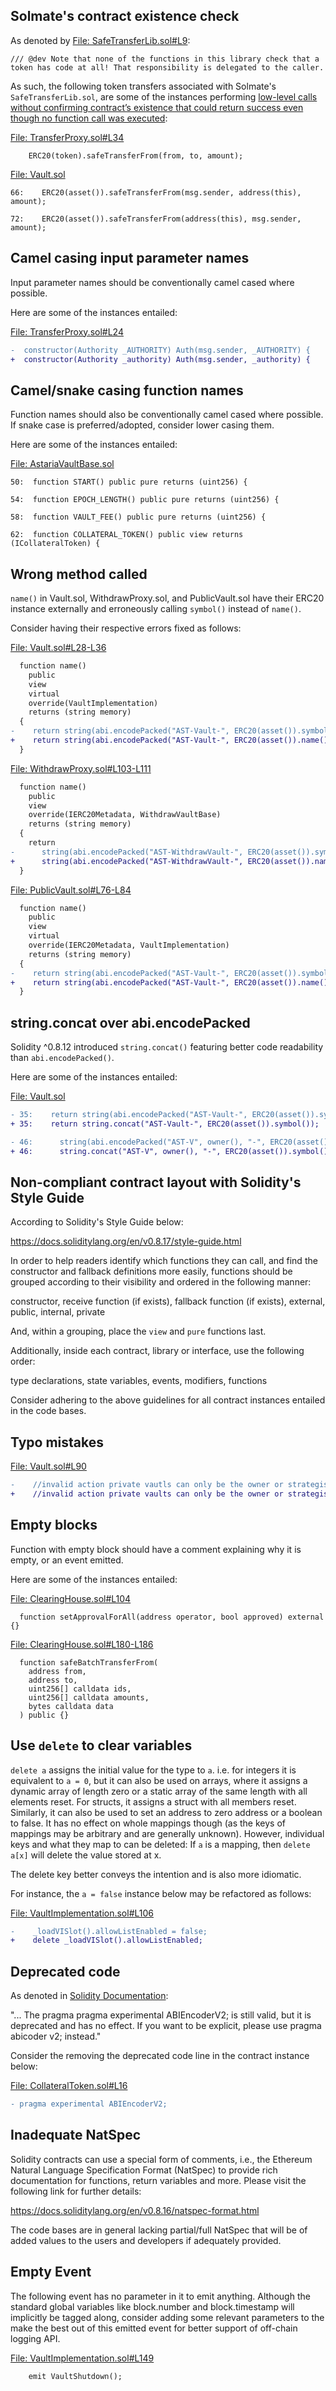 ## Solmate's contract existence check
As denoted by [File: SafeTransferLib.sol#L9](https://github.com/transmissions11/solmate/blob/main/src/utils/SafeTransferLib.sol#L9):

```
/// @dev Note that none of the functions in this library check that a token has code at all! That responsibility is delegated to the caller.
```
As such, the following token transfers associated with Solmate's `SafeTransferLib.sol`, are some of the instances performing [low-level calls without confirming contract’s existence that could return success even though no function call was executed](https://docs.soliditylang.org/en/v0.8.7/control-structures.html#error-handling-assert-require-revert-and-exceptions):

[File: TransferProxy.sol#L34](https://github.com/code-423n4/2023-01-astaria/blob/main/src/TransferProxy.sol#L34)

```solidity
    ERC20(token).safeTransferFrom(from, to, amount);
```
[File: Vault.sol](https://github.com/code-423n4/2023-01-astaria/blob/main/src/Vault.sol)

```solidity
66:    ERC20(asset()).safeTransferFrom(msg.sender, address(this), amount);

72:    ERC20(asset()).safeTransferFrom(address(this), msg.sender, amount);
```
## Camel casing input parameter names
Input parameter names should be conventionally camel cased where possible.

Here are some of the instances entailed:

[File: TransferProxy.sol#L24](https://github.com/code-423n4/2023-01-astaria/blob/main/src/TransferProxy.sol#L24)

```diff
-  constructor(Authority _AUTHORITY) Auth(msg.sender, _AUTHORITY) {
+  constructor(Authority _authority) Auth(msg.sender, _authority) {
```
## Camel/snake casing function names
Function names should also be conventionally camel cased where possible. If snake case is preferred/adopted, consider lower casing them.

Here are some of the instances entailed:

[File: AstariaVaultBase.sol](https://github.com/code-423n4/2023-01-astaria/blob/main/src/AstariaVaultBase.sol)

```
50:  function START() public pure returns (uint256) {

54:  function EPOCH_LENGTH() public pure returns (uint256) {

58:  function VAULT_FEE() public pure returns (uint256) {

62:  function COLLATERAL_TOKEN() public view returns (ICollateralToken) {
```
## Wrong method called
`name()` in Vault.sol, WithdrawProxy.sol, and PublicVault.sol have their ERC20 instance externally and erroneously calling `symbol()` instead of `name()`.

Consider having their respective errors fixed as follows:

[File: Vault.sol#L28-L36](https://github.com/code-423n4/2023-01-astaria/blob/main/src/Vault.sol#L28-L36)

```diff
  function name()
    public
    view
    virtual
    override(VaultImplementation)
    returns (string memory)
  {
-    return string(abi.encodePacked("AST-Vault-", ERC20(asset()).symbol()));
+    return string(abi.encodePacked("AST-Vault-", ERC20(asset()).name()));
  }
```
[File: WithdrawProxy.sol#L103-L111](https://github.com/code-423n4/2023-01-astaria/blob/main/src/WithdrawProxy.sol#L103-L111)

```diff
  function name()
    public
    view
    override(IERC20Metadata, WithdrawVaultBase)
    returns (string memory)
  {
    return
-      string(abi.encodePacked("AST-WithdrawVault-", ERC20(asset()).symbol()));
+      string(abi.encodePacked("AST-WithdrawVault-", ERC20(asset()).name()));
  }
```
[File: PublicVault.sol#L76-L84](https://github.com/code-423n4/2023-01-astaria/blob/main/src/PublicVault.sol#L76-L84)

```diff
  function name()
    public
    view
    virtual
    override(IERC20Metadata, VaultImplementation)
    returns (string memory)
  {
-    return string(abi.encodePacked("AST-Vault-", ERC20(asset()).symbol()));
+    return string(abi.encodePacked("AST-Vault-", ERC20(asset()).name()));
  }
```
## string.concat over abi.encodePacked
Solidity ^0.8.12 introduced `string.concat()` featuring better code readability than `abi.encodePacked()`.

Here are some of the instances entailed:

[File: Vault.sol](https://github.com/code-423n4/2023-01-astaria/blob/main/src/Vault.sol)

```diff
- 35:    return string(abi.encodePacked("AST-Vault-", ERC20(asset()).symbol()));
+ 35:    return string.concat("AST-Vault-", ERC20(asset()).symbol());

- 46:      string(abi.encodePacked("AST-V", owner(), "-", ERC20(asset()).symbol()));
+ 46:      string.concat("AST-V", owner(), "-", ERC20(asset()).symbol());
```
## Non-compliant contract layout with Solidity's Style Guide
According to Solidity's Style Guide below:

https://docs.soliditylang.org/en/v0.8.17/style-guide.html

In order to help readers identify which functions they can call, and find the constructor and fallback definitions more easily, functions should be grouped according to their visibility and ordered in the following manner:

constructor, receive function (if exists), fallback function (if exists), external, public, internal, private

And, within a grouping, place the `view` and `pure` functions last.

Additionally, inside each contract, library or interface, use the following order:

type declarations, state variables, events, modifiers, functions

Consider adhering to the above guidelines for all contract instances entailed in the code bases.

## Typo mistakes
[File: Vault.sol#L90](https://github.com/code-423n4/2023-01-astaria/blob/main/src/Vault.sol#L90)

```diff
-    //invalid action private vautls can only be the owner or strategist
+    //invalid action private vaults can only be the owner or strategist
```
## Empty blocks
Function with empty block should have a comment explaining why it is empty, or an event emitted.

Here are some of the instances entailed:

[File: ClearingHouse.sol#L104](https://github.com/code-423n4/2023-01-astaria/blob/main/src/ClearingHouse.sol#L104)

```solidity
  function setApprovalForAll(address operator, bool approved) external {}
```
[File: ClearingHouse.sol#L180-L186](https://github.com/code-423n4/2023-01-astaria/blob/main/src/ClearingHouse.sol#L180-L186)

```solidity
  function safeBatchTransferFrom(
    address from,
    address to,
    uint256[] calldata ids,
    uint256[] calldata amounts,
    bytes calldata data
  ) public {}
```
## Use `delete` to clear variables
`delete a` assigns the initial value for the type to `a`. i.e. for integers it is equivalent to `a = 0`, but it can also be used on arrays, where it assigns a dynamic array of length zero or a static array of the same length with all elements reset. For structs, it assigns a struct with all members reset. Similarly, it can also be used to set an address to zero address or a boolean to false. It has no effect on whole mappings though (as the keys of mappings may be arbitrary and are generally unknown). However, individual keys and what they map to can be deleted: If `a` is a mapping, then `delete a[x]` will delete the value stored at x.

The delete key better conveys the intention and is also more idiomatic.

For instance, the `a = false` instance below may be refactored as follows:

[File: VaultImplementation.sol#L106](https://github.com/code-423n4/2023-01-astaria/blob/main/src/VaultImplementation.sol#L106)

```diff
-    _loadVISlot().allowListEnabled = false;
+    delete _loadVISlot().allowListEnabled;
```
## Deprecated code
As denoted in [Solidity Documentation](https://docs.soliditylang.org/en/v0.8.13/080-breaking-changes.html#silent-changes-of-the-semantics):

"... The pragma pragma experimental ABIEncoderV2; is still valid, but it is deprecated and has no effect. If you want to be explicit, please use pragma abicoder v2; instead."

Consider the removing the deprecated code line in the contract instance below:

[File: CollateralToken.sol#L16](https://github.com/code-423n4/2023-01-astaria/blob/main/src/CollateralToken.sol#L16)

```diff
- pragma experimental ABIEncoderV2;
```
## Inadequate NatSpec
Solidity contracts can use a special form of comments, i.e., the Ethereum Natural Language Specification Format (NatSpec) to provide rich documentation for functions, return variables and more. Please visit the following link for further details:

https://docs.soliditylang.org/en/v0.8.16/natspec-format.html

The code bases are in general lacking partial/full NatSpec that will be of added values to the users and developers if adequately provided. 

## Empty Event
The following event has no parameter in it to emit anything. Although the standard global variables like block.number and block.timestamp will implicitly be tagged along, consider adding some relevant parameters to the make the best out of this emitted event for better support of off-chain logging API.

[File: VaultImplementation.sol#L149](https://github.com/code-423n4/2023-01-astaria/blob/main/src/VaultImplementation.sol#L149)

```solidity
    emit VaultShutdown();
```